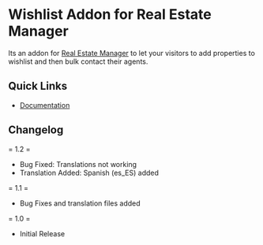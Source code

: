 # Wishlist Addon for Real Estate Manager
<p>Its an addon for <a href="https://wordpress.org/plugins/real-estate-manager/">Real Estate Manager</a> to let your visitors to add properties to wishlist and then bulk contact their agents.</p>

<h2 id="item-description__quick-links">Quick Links</h2>
<ul>
	<li><a href="https://kb.webcodingplace.com/real-estate-manager/wish-list-addon/">Documentation</a></li>
</ul>
<h2 id="item-description__changelog">Changelog</h2>

= 1.2 =

* Bug Fixed: Translations not working
* Translation Added: Spanish (es_ES) added

= 1.1 =

* Bug Fixes and translation files added

= 1.0 =

* Initial Release